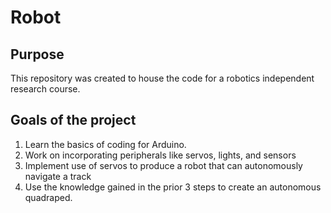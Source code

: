 # Robot
## Purpose
This repository was created to house the code for a robotics independent research course. 
## Goals of the project
1. Learn the basics of coding for Arduino.
2. Work on incorporating peripherals like servos, lights, and sensors
3. Implement use of servos to produce a robot that can autonomously navigate a track
4. Use the knowledge gained in the prior 3 steps to create an autonomous quadraped.
